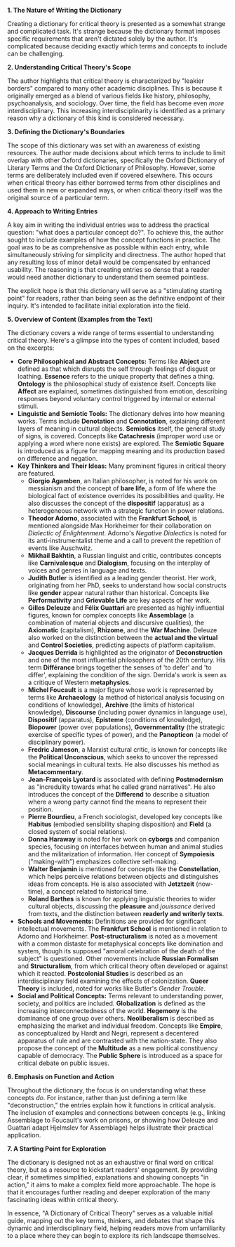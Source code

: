 **1. The Nature of Writing the Dictionary**

Creating a dictionary for critical theory is presented as a somewhat strange and complicated task. It's strange because the dictionary format imposes specific requirements that aren't dictated solely by the author. It's complicated because deciding exactly which terms and concepts to include can be challenging.

**2. Understanding Critical Theory's Scope**

The author highlights that critical theory is characterized by "leakier borders" compared to many other academic disciplines. This is because it originally emerged as a blend of various fields like history, philosophy, psychoanalysis, and sociology. Over time, the field has become even _more_ interdisciplinary. This increasing interdisciplinarity is identified as a primary reason why a dictionary of this kind is considered necessary.

**3. Defining the Dictionary's Boundaries**

The scope of this dictionary was set with an awareness of existing resources. The author made decisions about which terms to include to limit overlap with other Oxford dictionaries, specifically the Oxford Dictionary of Literary Terms and the Oxford Dictionary of Philosophy. However, some terms are deliberately included even if covered elsewhere. This occurs when critical theory has either borrowed terms from other disciplines and used them in new or expanded ways, or when critical theory itself was the original source of a particular term.

**4. Approach to Writing Entries**

A key aim in writing the individual entries was to address the practical question: "what does a particular concept do?". To achieve this, the author sought to include examples of how the concept functions in practice. The goal was to be as comprehensive as possible within each entry, while simultaneously striving for simplicity and directness. The author hoped that any resulting loss of minor detail would be compensated by enhanced usability. The reasoning is that creating entries so dense that a reader would need another dictionary to understand them seemed pointless.

The explicit hope is that this dictionary will serve as a "stimulating starting point" for readers, rather than being seen as the definitive endpoint of their inquiry. It's intended to facilitate initial exploration into the field.

**5. Overview of Content (Examples from the Text)**

The dictionary covers a wide range of terms essential to understanding critical theory. Here's a glimpse into the types of content included, based on the excerpts:

- **Core Philosophical and Abstract Concepts:** Terms like **Abject** are defined as that which disrupts the self through feelings of disgust or loathing. **Essence** refers to the unique property that defines a thing. **Ontology** is the philosophical study of existence itself. Concepts like **Affect** are explained, sometimes distinguished from emotion, describing responses beyond voluntary control triggered by internal or external stimuli.
- **Linguistic and Semiotic Tools:** The dictionary delves into how meaning works. Terms include **Denotation** and **Connotation**, explaining different layers of meaning in cultural objects. **Semiotics** itself, the general study of signs, is covered. Concepts like **Catachresis** (improper word use or applying a word where none exists) are explored. The **Semiotic Square** is introduced as a figure for mapping meaning and its production based on difference and negation.
- **Key Thinkers and Their Ideas:** Many prominent figures in critical theory are featured.
    - **Giorgio Agamben**, an Italian philosopher, is noted for his work on messianism and the concept of **bare life**, a form of life where the biological fact of existence overrides its possibilities and quality. He also discusses the concept of the **dispositif** (apparatus) as a heterogeneous network with a strategic function in power relations.
    - **Theodor Adorno**, associated with the **Frankfurt School**, is mentioned alongside Max Horkheimer for their collaboration on _Dialectic of Enlightenment_. Adorno's _Negative Dialectics_ is noted for its anti-instrumentalist theme and a call to prevent the repetition of events like Auschwitz.
    - **Mikhail Bakhtin**, a Russian linguist and critic, contributes concepts like **Carnivalesque** and **Dialogism**, focusing on the interplay of voices and genres in language and texts.
    - **Judith Butler** is identified as a leading gender theorist. Her work, originating from her PhD, seeks to understand how social constructs like **gender** appear natural rather than historical. Concepts like **Performativity** and **Grievable Life** are key aspects of her work.
    - **Gilles Deleuze** and **Félix Guattari** are presented as highly influential figures, known for complex concepts like **Assemblage** (a combination of material objects and discursive qualities), the **Axiomatic** (capitalism), **Rhizome**, and the **War Machine**. Deleuze also worked on the distinction between the **actual and the virtual** and **Control Societies**, predicting aspects of platform capitalism.
    - **Jacques Derrida** is highlighted as the originator of **Deconstruction** and one of the most influential philosophers of the 20th century. His term **Différance** brings together the senses of 'to defer' and 'to differ', explaining the condition of the sign. Derrida's work is seen as a critique of Western **metaphysics**.
    - **Michel Foucault** is a major figure whose work is represented by terms like **Archaeology** (a method of historical analysis focusing on conditions of knowledge), **Archive** (the limits of historical knowledge), **Discourse** (including power dynamics in language use), **Dispositif** (apparatus), **Episteme** (conditions of knowledge), **Biopower** (power over populations), **Governmentality** (the strategic exercise of specific types of power), and the **Panopticon** (a model of disciplinary power).
    - **Fredric Jameson**, a Marxist cultural critic, is known for concepts like the **Political Unconscious**, which seeks to uncover the repressed social meanings in cultural texts. He also discusses his method as **Metacommentary**.
    - **Jean-François Lyotard** is associated with defining **Postmodernism** as "incredulity towards what he called grand narratives". He also introduces the concept of the **Differend** to describe a situation where a wrong party cannot find the means to represent their position.
    - **Pierre Bourdieu**, a French sociologist, developed key concepts like **Habitus** (embodied sensibility shaping disposition) and **Field** (a closed system of social relations).
    - **Donna Haraway** is noted for her work on **cyborgs** and companion species, focusing on interfaces between human and animal studies and the militarization of information. Her concept of **Sympoiesis** ("making-with") emphasizes collective self-making.
    - **Walter Benjamin** is mentioned for concepts like the **Constellation**, which helps perceive relations between objects and distinguishes ideas from concepts. He is also associated with **Jetztzeit** (now-time), a concept related to historical time.
    - **Roland Barthes** is known for applying linguistic theories to wider cultural objects, discussing the **pleasure** and _jouissance_ derived from texts, and the distinction between **readerly and writerly texts**.
- **Schools and Movements:** Definitions are provided for significant intellectual movements. The **Frankfurt School** is mentioned in relation to Adorno and Horkheimer. **Post-structuralism** is noted as a movement with a common distaste for metaphysical concepts like domination and system, though its supposed "amoral celebration of the death of the subject" is questioned. Other movements include **Russian Formalism** and **Structuralism**, from which critical theory often developed or against which it reacted. **Postcolonial Studies** is described as an interdisciplinary field examining the effects of colonization. **Queer Theory** is included, noted for works like Butler's _Gender Trouble_.
- **Social and Political Concepts:** Terms relevant to understanding power, society, and politics are included. **Globalization** is defined as the increasing interconnectedness of the world. **Hegemony** is the dominance of one group over others. **Neoliberalism** is described as emphasizing the market and individual freedom. Concepts like **Empire**, as conceptualized by Hardt and Negri, represent a decentered apparatus of rule and are contrasted with the nation-state. They also propose the concept of the **Multitude** as a new political constituency capable of democracy. The **Public Sphere** is introduced as a space for critical debate on public issues.

**6. Emphasis on Function and Action**

Throughout the dictionary, the focus is on understanding what these concepts _do_. For instance, rather than just defining a term like "deconstruction," the entries explain how it functions in critical analysis. The inclusion of examples and connections between concepts (e.g., linking Assemblage to Foucault's work on prisons, or showing how Deleuze and Guattari adapt Hjelmslev for Assemblage) helps illustrate their practical application.

**7. A Starting Point for Exploration**

The dictionary is designed not as an exhaustive or final word on critical theory, but as a resource to kickstart readers' engagement. By providing clear, if sometimes simplified, explanations and showing concepts "in action," it aims to make a complex field more approachable. The hope is that it encourages further reading and deeper exploration of the many fascinating ideas within critical theory.

In essence, "A Dictionary of Critical Theory" serves as a valuable initial guide, mapping out the key terms, thinkers, and debates that shape this dynamic and interdisciplinary field, helping readers move from unfamiliarity to a place where they can begin to explore its rich landscape themselves.
